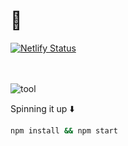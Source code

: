 # 🚀

[![Netlify Status](https://api.netlify.com/api/v1/badges/c192f77d-17de-4ebf-8ab4-1db59464f809/deploy-status)](https://metreveli-2121.netlify.app/)

\
\
 ![tool](https://skills.thijs.gg/icons?i=react&)

Spinning it up ⬇️

```bash
npm install && npm start
```
